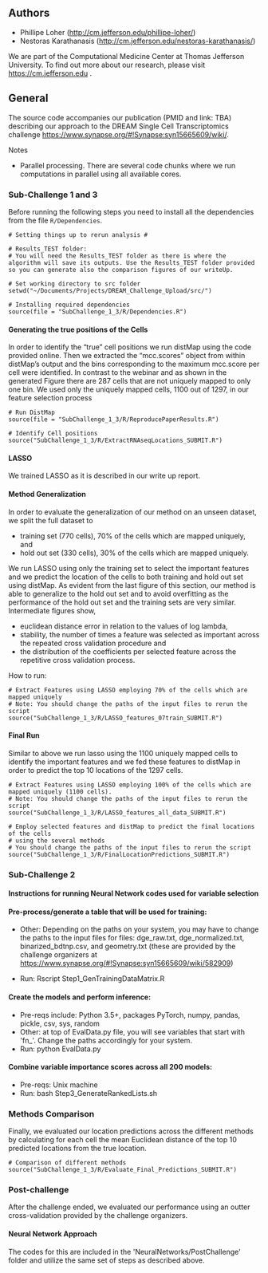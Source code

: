 Authors
-------
- Phillipe Loher (http://cm.jefferson.edu/phillipe-loher/) 
- Nestoras Karathanasis (http://cm.jefferson.edu/nestoras-karathanasis/)

We are part of the Computational Medicine Center at Thomas Jefferson University.  To find out more about our research, please visit https://cm.jefferson.edu .  


General
-------

The source code accompanies our publication (PMID and link: TBA) describing
our approach to the DREAM Single Cell Transcriptomics challenge <https://www.synapse.org/#!Synapse:syn15665609/wiki/>. 

Notes

-   Parallel processing. There are several code chunks where we run
    computations in parallel using all available cores.


### Sub-Challenge 1 and 3

Before running the following steps you need to install all the
dependencies from the file `R/Dependencies`.

    # Setting things up to rerun analysis #
    
    # Results_TEST folder:
    # You will need the Results_TEST folder as there is where the algorithm will save its outputs. Use the Results_TEST folder provided so you can generate also the comparison figures of our writeUp. 
    
    # Set working directory to src folder
    setwd("~/Documents/Projects/DREAM_Challenge_Upload/src/")
    
    # Installing required dependencies
    source(file = "SubChallenge_1_3/R/Dependencies.R")


#### Generating the true positions of the Cells

In order to identify the “true” cell positions we run distMap using the
code provided online. Then we extracted the “mcc.scores” object from
within distMap’s output and the bins corresponding to the maximum
mcc.score per cell were identified. In contrast to the webinar and as
shown in the generated Figure there are 287 cells that are not uniquely mapped to
only one bin. We used only the uniquely mapped cells, 1100 out of 1297,
in our feature selection process

    # Run DistMap
    source(file = "SubChallenge_1_3/R/ReproducePaperResults.R")
    
    # Identify Cell positions
    source("SubChallenge_1_3/R/ExtractRNAseqLocations_SUBMIT.R")


#### LASSO

We trained LASSO as it is described in our write up report.

#### Method Generalization

In order to evaluate the generalization of our method on an unseen
dataset, we split the full dataset to

-   training set (770 cells), 70% of the cells which are mapped
    uniquely, and
-   hold out set (330 cells), 30% of the cells which are mapped
    uniquely.

We run LASSO using only the training set to select the important
features and we predict the location of the cells to both training and
hold out set using distMap. As evident from the last figure of this
section, our method is able to generalize to the hold out set and to
avoid overfitting as the performance of the hold out set and the
training sets are very similar. Intermediate figures show,

-   euclidean distance error in relation to the values of log lambda,
-   stability, the number of times a feature was selected as important across the repeated cross validation procedure and
-   the distribution of the coefficients per selected feature across the
    repetitive cross validation process.

How to run:

    # Extract Features using LASSO employing 70% of the cells which are mapped uniquely
    # Note: You should change the paths of the input files to rerun the script
    source("SubChallenge_1_3/R/LASSO_features_07train_SUBMIT.R")


#### Final Run

Similar to above we run lasso using the 1100 uniquely mapped cells to
identify the important features and we fed these features to distMap in
order to predict the top 10 locations of the 1297 cells.

    # Extract Features using LASSO employing 100% of the cells which are mapped uniquely (1100 cells). 
    # Note: You should change the paths of the input files to rerun the script
    source("SubChallenge_1_3/R/LASSO_features_all_data_SUBMIT.R")
    
    # Employ selected features and distMap to predict the final locations of the cells
    # using the several methods
    # You should change the paths of the input files to rerun the script
    source("SubChallenge_1_3/R/FinalLocationPredictions_SUBMIT.R")


### Sub-Challenge 2

#### Instructions for running Neural Network codes used for variable selection

#### Pre-process/generate a table that will be used for training:
* Other: Depending on the paths on your system, you may have to change the paths to the input files for files: dge_raw.txt, dge_normalized.txt, binarized_bdtnp.csv, and geometry.txt (these are provided by the challenge organizers at https://www.synapse.org/#!Synapse:syn15665609/wiki/582909)

* Run: Rscript Step1_GenTrainingDataMatrix.R

#### Create the models and perform inference:
* Pre-reqs include: Python 3.5+, packages PyTorch, numpy, pandas, pickle, csv, sys, random
* Other: at top of EvalData.py file, you will see variables that start with 'fn_'.  Change the paths accordingly for your system.
* Run: python EvalData.py

#### Combine variable importance scores across all 200 models:
* Pre-reqs: Unix machine
* Run: bash Step3_GenerateRankedLists.sh



### Methods Comparison

Finally, we evaluated our location predictions across the different
methods by calculating for each cell the mean Euclidean distance of the
top 10 predicted locations from the true location.

    # Comparison of different methods
    source("SubChallenge_1_3/R/Evaluate_Final_Predictions_SUBMIT.R")

### Post-challenge
After the challenge ended, we evaluated our performance using an outter cross-validation provided by the challenge organizers.  

#### Neural Network Approach
The codes for this are included in the 'NeuralNetworks/PostChallenge' folder and utilize the same set of steps as described above.



